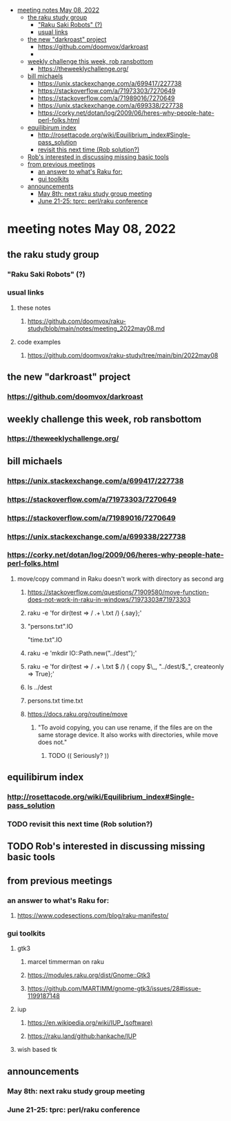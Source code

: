 - [meeting notes May 08, 2022](#orgb55981d)
  - [the raku study group](#orgf166117)
    - ["Raku Saki Robots" (?)](#org89ea538)
    - [usual links](#org989812b)
  - [the new "darkroast" project](#org6e8e090)
    - [<https://github.com/doomvox/darkroast>](#orgb911c8a)
    - [](#orgb871e33)
  - [weekly challenge this week, rob ransbottom](#org6cc6d36)
    - [<https://theweeklychallenge.org/>](#org34c0eb3)
  - [bill michaels](#orge7ea0f9)
    - [<https://unix.stackexchange.com/a/699417/227738>](#orga52e522)
    - [<https://stackoverflow.com/a/71973303/7270649>](#org9eac7ae)
    - [<https://stackoverflow.com/a/71989016/7270649>](#orgbb7820c)
    - [<https://unix.stackexchange.com/a/699338/227738>](#org44a0ea1)
    - [<https://corky.net/dotan/log/2009/06/heres-why-people-hate-perl-folks.html>](#org4226885)
  - [equilibirum index](#org0b129aa)
    - [<http://rosettacode.org/wiki/Equilibrium_index#Single-pass_solution>](#orgff5198d)
    - [revisit this next time (Rob solution?)](#org851f367)
  - [Rob's interested in discussing missing basic tools](#org566ad37)
  - [from previous meetings](#orgf8e51f8)
    - [an answer to what's Raku for:](#org5eb84b2)
    - [gui toolkits](#orga1e9f5a)
  - [announcements](#org78709b0)
    - [May 8th: next raku study group meeting](#orgd6b4a07)
    - [June 21-25: tprc: perl/raku conference](#org502e01f)


<a id="orgb55981d"></a>

# meeting notes May 08, 2022


<a id="orgf166117"></a>

## the raku study group


<a id="org89ea538"></a>

### "Raku Saki Robots" (?)


<a id="org989812b"></a>

### usual links

1.  these notes

    1.  <https://github.com/doomvox/raku-study/blob/main/notes/meeting_2022may08.md>

2.  code examples

    1.  <https://github.com/doomvox/raku-study/tree/main/bin/2022may08>


<a id="org6e8e090"></a>

## the new "darkroast" project


<a id="orgb911c8a"></a>

### <https://github.com/doomvox/darkroast>


<a id="orgb871e33"></a>

### 


<a id="org6cc6d36"></a>

## weekly challenge this week, rob ransbottom


<a id="org34c0eb3"></a>

### <https://theweeklychallenge.org/>


<a id="orge7ea0f9"></a>

## bill michaels


<a id="orga52e522"></a>

### <https://unix.stackexchange.com/a/699417/227738>


<a id="org9eac7ae"></a>

### <https://stackoverflow.com/a/71973303/7270649>


<a id="orgbb7820c"></a>

### <https://stackoverflow.com/a/71989016/7270649>


<a id="org44a0ea1"></a>

### <https://unix.stackexchange.com/a/699338/227738>


<a id="org4226885"></a>

### <https://corky.net/dotan/log/2009/06/heres-why-people-hate-perl-folks.html>

1.  move/copy command in Raku doesn't work with directory as second arg

    1.  <https://stackoverflow.com/questions/71909580/move-function-does-not-work-in-raku-in-windows/71973303#71973303>
    
    2.  raku -e 'for dir(test => / .+ \\.txt /) {.say};'
    
    3.  "persons.txt".IO
    
        "time.txt".IO
    
    4.  raku -e 'mkdir IO::Path.new("../dest");'
    
    5.  raku -e 'for dir(test => / .+ \\.txt $ /) { copy $\_, "../dest/$\_", createonly => True};'
    
    6.  ls ../dest
    
    7.  persons.txt time.txt
    
    8.  <https://docs.raku.org/routine/move>
    
        1.  "To avoid copying, you can use rename, if the files are on the same storage device. It also works with directories, while move does not."
        
            1.  TODO (( Seriously? ))


<a id="org0b129aa"></a>

## equilibirum index


<a id="orgff5198d"></a>

### <http://rosettacode.org/wiki/Equilibrium_index#Single-pass_solution>


<a id="org851f367"></a>

### TODO revisit this next time (Rob solution?)


<a id="org566ad37"></a>

## TODO Rob's interested in discussing missing basic tools


<a id="orgf8e51f8"></a>

## from previous meetings


<a id="org5eb84b2"></a>

### an answer to what's Raku for:

1.  <https://www.codesections.com/blog/raku-manifesto/>


<a id="orga1e9f5a"></a>

### gui toolkits

1.  gtk3

    1.  marcel timmerman on raku
    
    2.  <https://modules.raku.org/dist/Gnome::Gtk3>
    
    3.  <https://github.com/MARTIMM/gnome-gtk3/issues/28#issue-1199187148>

2.  iup

    1.  <https://en.wikipedia.org/wiki/IUP_(software)>
    
    2.  <https://raku.land/github:hankache/IUP>

3.  wish based tk


<a id="org78709b0"></a>

## announcements


<a id="orgd6b4a07"></a>

### May 8th: next raku study group meeting


<a id="org502e01f"></a>

### June 21-25: tprc: perl/raku conference

